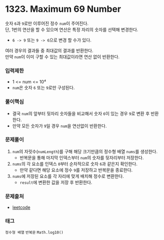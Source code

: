 # 1323. Maximum 69 Number
숫자 `6`과 `9`로만 이루어진 정수 `num`이 주어진다.  
단, 1번의 연산을 할 수 있으며 연산은 특정 자리의 숫자를 선택해 변경한다.

- `6 -> 9` 또는 `9 -> 6`으로 변경 할 수가 있다.

여러 경우의 결과들 중 최대값의 결과를 반환한다.  
만약 `num`이 이미 구할 수 있는 최대값이라면 연산 없이 반환한다.
### 입력제한
- 1 <= num <= 10⁴
- `num`은 숫자 `6` 또는 `9`로만 구성된다.
### 풀이핵심
- 결국 `num`의 앞부터 뒷자리 숫자들을 비교해서 숫자 `6`이 있는 경우 `9`로 변환 후 반환한다.
- 만약 모든 숫자가 `9`일 경우 `num`을 연산없이 반환한다.
### 문제풀이
1. `num`의 자릿수(`numLength`)를 구해 해당 크기만큼의 정수형 배열 `nums`를 생성한다.
   - 반복문을 통해 마지막 인덱스부터 `num`의 숫자를 뒷자리부터 저장한다.
2. `nums`의 각 요소를 인덱스 `0`부터 순차적으로 숫자 `6`과 같은지 확인한다.
   - 만약 같다면 해당 요소에 정수 `9`를 저장하고 반복문을 종료한다.
3. `nums`에 저장된 요소를 각 자리에 맞게 배치해 정수로 변환한다.
   - `result`에 변환한 값을 저장 후 반환한다.
### 문제출처
- [leetcode](https://leetcode.com/problems/maximum-69-number/)
### 태그
`정수형 배열` `반복문` `Math.log10()`